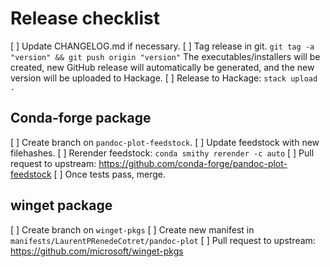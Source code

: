 # Release checklist

[ ] Update CHANGELOG.md if necessary.
[ ] Tag release in git.
    `git tag -a "version" && git push origin "version"`
    The executables/installers will be created, new GitHub release will
    automatically be generated, and the new version will be uploaded to Hackage.
[ ] Release to Hackage: `stack upload .`

## Conda-forge package
[ ] Create branch on `pandoc-plot-feedstock`.
[ ] Update feedstock with new filehashes. 
[ ] Rerender feedstock: `conda smithy rerender -c auto` 
[ ] Pull request to upstream: https://github.com/conda-forge/pandoc-plot-feedstock
[ ] Once tests pass, merge.

## winget package
[ ] Create branch on `winget-pkgs`
[ ] Create new manifest in `manifests/LaurentPRenedeCotret/pandoc-plot`
[ ] Pull request to upstream: https://github.com/microsoft/winget-pkgs